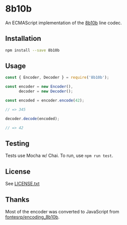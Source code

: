 8b10b
=====

An ECMAScript implementation of the [8b10b](https://en.wikipedia.org/wiki/8b/10b_encoding) line codec.

## Installation

```sh
npm install --save 8b10b
```

## Usage

```javascript
const { Encoder, Decoder } = require('8b10b');

const encoder = new Encoder(),
      decoder = new Decoder();      

const encoded = encoder.encode(42);

// => 345

decoder.decode(encoded);

// => 42
```

## Testing

Tests use Mocha w/ Chai.  To run, use `npm run test`.

## License

See [LICENSE.txt](LICENSE.txt)

## Thanks

Most of the encoder was converted to JavaScript from [fontesrp/encoding_8b10b](https://github.com/fontesrp/encoding_8b10b).

